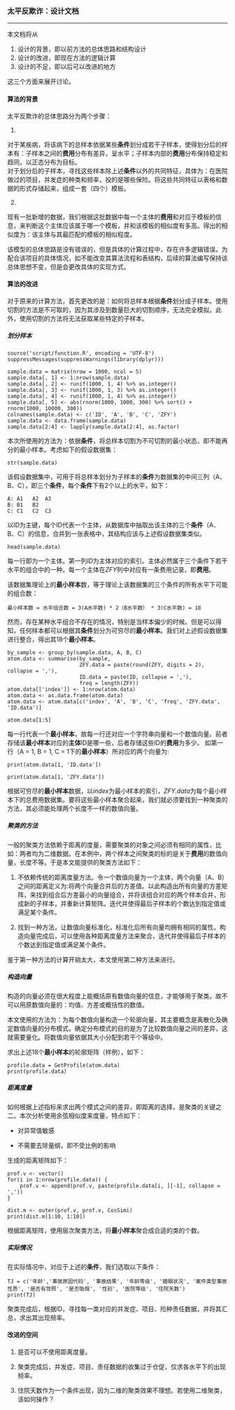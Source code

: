 ### 太平反欺诈：设计文档 ###

----------

本文档将从  

1. 设计的背景，即以前方法的总体思路和结构设计  
2. 设计的改进，即现在方法的逻辑计算  
3. 设计的不足，即以后可以改进的地方
  
这三个方面来展开讨论。

#### 算法的背景 ####

太平反欺诈的总体思路分为两个步骤：  

1. 
对于某疾病，将该病下的总样本依据某些**条件**划分成若干子样本，使得划分后的样本有：子样本之间的**费用**分布有差异，呈水平；子样本内部的**费用**分布保持稳定和趋同，以正态分布为目标。  
对于划分后的子样本，寻找这些样本除上述**条件**以外的共同特征，具体为：在医院做过的项目，并发症的种类和频率，投的是哪些保险。将这些共同特征以表格和数据的形式存储起来，组成一套（四个）模板。

2. 
现有一批新增的数据，我们根据这批数据中每一个主体的**费用**和对应于模板的信息，来判断这个主体应该属于哪一个模板，并和该模板的相似度有多高。得出的相似度为：该主体与其最匹配的模板的相似程度。

该模型的总体思路是没有错误的，但是具体的计算过程中，存在许多逻辑错误。为配合该项目的具体情况，如不能改变其算法流程和表结构，后续的算法编写保持该总体思想不变，但是会更改具体的实现方式。

#### 算法的改进 ####

对于原来的计算方法，首先更改的是：如何将总样本根据**条件**划分成子样本。使用切割的方法是不可取的，因为其涉及到数量巨大的切割顺序，无法完全模拟。此外，使用切割的方法将无法获取某些特定的子样本。

##### 划分样本 #####

```{r echo=FALSE}
source('script/function.R', encoding = 'UTF-8')
suppressMessages(suppressWarnings(library(dplyr)))

sample.data = matrix(nrow = 1000, ncol = 5)
sample.data[, 1] <- 1:nrow(sample.data)
sample.data[, 2] <- runif(1000, 1, 4) %>% as.integer()
sample.data[, 3] <- runif(1000, 1, 3) %>% as.integer()
sample.data[, 4] <- runif(1000, 1, 4) %>% as.integer()
sample.data[, 5] <- abs(rnorm(1000, 1000, 300) %>% sort() + rnorm(1000, 10000, 300))
colnames(sample.data) <- c('ID', 'A', 'B', 'C', 'ZFY')
sample.data <- data.frame(sample.data)
sample.data[2:4] <- lapply(sample.data[2:4], as.factor)
```

本次所使用的方法为：依据**条件**，将总样本切割为不可切割的最小状态，即不能再分的最小样本。考虑如下的假设数据集：

```{r echo=FALSE}
str(sample.data)
```

该假设数据集中，可用于将总样本划分为子样本的**条件**为数据集的中间三列（A、B、C），即三个**条件**，每个**条件**下有2个以上的水平，如下：

	A: A1 	A2 	A3
	B: B1 	B2
	C: C1 	C2 	C3

以ID为主键，每个ID代表一个主体，从数据库中抽取出该主体的三个**条件**（A、B、C）的信息，合并到一张表格中，其结构应该与上述假设数据集类似。

```{r echo=FALSE}
head(sample.data)
```

每一行即为一个主体。第一列*ID*为主体对应的索引。主体必然属于三个条件下若干水平的组合中的一种。每一个主体在*ZFY*列中对应有一条费用记录，即**费用**。

该数据集理论上的**最小样本**数，等于理论上该数据集的三个条件的所有水平下可能的组合数：  

	最小样本数 = 水平组合数 = 3(A水平数) * 2（B水平数） * 3(C水平数) = 18

然而，存在某种水平组合不存在的情况，特别是当样本偏少的时候。但是可以得知，任何样本都可以根据其**条件**划分为可穷尽的**最小样本**。我们对上述假设数据集进行整合，得出其18个**最小样本**。

```{r echo=FALSE}
by_sample <- group_by(sample.data, A, B, C)
atom.data <- summarise(by_sample,
                       ZFY.data = paste(round(ZFY, digits = 2), collapse = ','),
                       ID.data = paste(ID, collapse = ','), 
                       freq = length(ZFY))
atom.data[['index']] <- 1:nrow(atom.data) 
atom.data <- as.data.frame(atom.data)
atom.data <- atom.data[c('index', 'A', 'B', 'C', 'freq', 'ZFY.data', 'ID.data')]

atom.data[1:5]
```

每一行代表一个**最小样本**，故每一行还对应一个字符串向量和一个数值向量。前者存储该**最小样本**对应的**主体**ID是哪一些，后者存储这些ID的**费用**为多少。
如第一行（A = 1, B = 1, C = 1下的**最小样本**）所对应的两个向量为:

```{r echo=TRUE}
print(atom.data[1, 'ID.data'])
```
```{r echo=TRUE}
print(atom.data[1, 'ZFY.data'])
```

根据可穷尽的**最小样本**数据，以*index*为最小样本的索引，*ZFY.data*为每个最小样本下的总费用数据集。要将这些最小样本聚合起来，我们就必须要找到一种聚类的方法，其必须能处理两个长度不一样的数值向量。

##### 聚类的方法 #####

一般的聚类方法依赖于距离的度量，需要聚类的对象之间必须有相同的属性，比如：两者均为二维数据。在本例中，两个样本之间聚类的标的是关于**费用**的数值向量，长度不等。于是本文能提供的聚类方法如下：

1. 不依赖传统的距离度量方法。令一个数值向量为一个主体，两个向量（A、B）之间的距离定义为:将两个向量合并后的方差值。以此构造出所有向量的方差矩阵，来找到组合后方差最小的向量组合，并将该组合对应的两个样本合并，形成新的子样本，并重新计算矩阵。迭代并使得最后子样本的个数达到指定值或满足某个条件。

2. 找到一种方法，让数值向量标准化，标准化后所有向量均拥有相同的属性。构造向量完成后，可以使用各种距离度量方法来聚合，迭代并使得最后子样本的个数达到指定值或满足某个条件。

鉴于第一种方法的计算开销太大，本文使用第二种方法来进行。

##### 构造向量 #####
构造的向量必须在很大程度上能概括原有数值向量的信息，才能够用于聚类。故不可以用原数值向量的：均值、方差或概括性的数值。

本文使用的方法为：为每个数值向量构造一个轮廓向量，其主要概念是离散化及确定数值向量的分布模式。确定分布模式的目的是为了比较数值向量之间的差异，这就需要量化。将数值向量依据其大小分配到若干个等级中。

求出上述18个**最小样本**的轮廓矩阵（样例），如下：

```{r echo=FALSE}
profile.data = GetProfile(atom.data)
print(profile.data)
```

##### 距离度量 #####

如何根据上述指标来求出两个模式之间的差异，即距离的选择，是聚类的关键之二。本次分析使用余弦相似度来度量，特点如下：

- 对异常值敏感

- 不需要去除量纲，即不受比例的影响

生成的距离矩阵如下：

```{r echo=FALSE}
prof.v <- vector()
for(i in 1:nrow(profile.data)) {
    prof.v <- append(prof.v, paste(profile.data[i, ][-1], collapse = ','))
}

dist.m <- outer(prof.v, prof.v, CosSimi)
print(dist.m[1:10, 1:10])
```

根据距离矩阵，使用层次聚类方法，将**最小样本**聚合成合适的类的个数。


##### 实际情况 #####

在实际情况中，对应于上述的**条件**，我们选取以下条件：

```{r echo=FALSE}
TJ = c('年龄','事故原因代码', '事故结果', '年龄等级', '婚姻状况', '案件类型事故性质', '是否有驾照', '是否吸烟', '性别', '医院等级', '住院天数')
print(TJ)
```

聚类完成后，根据ID，寻找每一类对应的并发症、项目、险种责任数据，并将其汇总，求出其出现频率。



#### 改进的空间 ####

1. 是否可以不使用距离度量。

2. 聚类完成后，并发症、项目、责任数据的收集过于仓促，仅求各水平下的出现频率。

3. 住院天数作为一个条件出现，因为二维的聚类效果不理想。若使用二维聚类，该如何操作？

